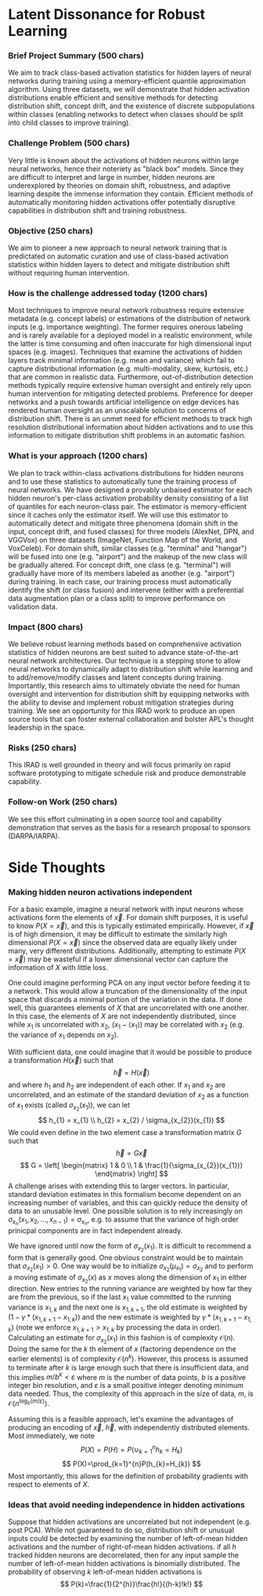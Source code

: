 
# Latent Dissonance for Robust Learning

### Brief Project Summary (500 chars)

We aim to track class-based activation statistics for hidden layers of neural networks during training using a memory-efficient quantile approximation algorithm. Using three datasets, we will demonstrate that hidden activation distributions enable efficient and sensitive methods for detecting distribution shift, concept drift, and the existence of discrete subpopulations within classes (enabling networks to detect when classes should be split into child classes to improve training).

### Challenge Problem (500 chars)

Very little is known about the activations of hidden neurons within large neural networks, hence their noteriety as "black box" models. Since they are difficult to interpret and large in number, hidden neurons are underexplored by theories on domain shift, robustness, and adaptive learning despite the immense information they contain. Efficient methods of automatically monitoring hidden activations offer potentially disruptive capabilities in distribution shift and training robustness.

### Objective (250 chars)

We aim to pioneer a new approach to neural network training that is predictated on automatic curation and use of class-based activation statistics within hidden layers to detect and mitigate distribution shift without requiring human intervention.

### How is the challenge addressed today (1200 chars)

Most techniques to improve neural network robustness require extensive metadata (e.g. concept labels) or estimations of the distribution of network inputs (e.g. importance weighting). The former requires onerous labeling and is rarely available for a deployed model in a realistic environment, while the latter is time consuming and often inaccurate for high dimensional input spaces (e.g. images). Techniques that examine the activations of hidden layers track minimal information (e.g. mean and variance) which fail to capture distributional information (e.g. multi-modality, skew, kurtosis, etc.) that are common in realistic data. Furthermore, out-of-distribution detection methods typically require extensive human oversight and entirely rely upon human intervention for mitigating detected problems. Preference for deeper networks and a push towards artificial intelligence on edge devices has rendered human oversight as an unscalable solution to concerns of distribution shift. There is an unmet need for efficient methods to track high resolution distributional information about hidden activations and to use this information to mitigate distribution shift problems in an automatic fashion.

### What is your approach (1200 chars)

We plan to track within-class activations distributions for hidden neurons and to use these statistics to automatically tune the training process of neural networks. We have designed a provably unbaised estimator for each hidden neuron's per-class activation probability density consisting of a list of quantiles for each neuron-class pair. The estimator is memory-efficient since it caches only the estimator itself. We will use this estimator to automatically detect and mitigate three phenomena (domain shift in the input, concept drift, and fused classes) for three models (AlexNet, DPN, and VGGVox) on three datasets (ImageNet, Function Map of the World, and VoxCeleb). For domain shift, similar classes (e.g. "terminal" and "hangar") will be fused into one (e.g. "airport") and the makeup of the new class will be gradually altered. For concept drift, one class (e.g. "terminal") will gradually have more of its members labeled as another (e.g. "airport") during training. In each case, our training process must automatically identify the shift (or class fusion) and intervene (either with a preferential data augmentation plan or a class split) to improve performance on validation data.

### Impact (800 chars)

We believe robust learning methods based on comprehensive activation statistics of hidden neurons are best suited to advance state-of-the-art neural network architectures. Our technique is a stepping stone to allow neural networks to dynamically adapt to distribution shift while learning and to add/remove/modify classes and latent concepts during training. Importantly, this research aims to ultimately obviate the need for human oversight and intervention for distribution shift by equipping networks with the ability to devise and implement robust mitigation strategies during training. We see an opportunity for this IRAD work to produce an open source tools that can foster external collaboration and bolster APL's thought leadership in the space.

### Risks (250 chars)

This IRAD is well grounded in theory and will focus primarily on rapid software prototyping to mitigate schedule risk and produce demonstrable capability.

### Follow-on Work (250 chars)

We see this effort culminating in a open source tool and capability demonstration that serves as the basis for a research proposal to sponsors (DARPA/IARPA).

# Side Thoughts
### Making hidden neuron activations independent

For a basic example, imagine a neural network with input neurons whose activations
form the elements of $\vec{x}$. For domain shift purposes, it is useful to know $P(X=\vec{x})$, and this is typically estimated empirically. However, if $\vec{x}$ is of high dimension, it may be difficult to estimate the similarly high dimensional $P(X=\vec{x})$ since the observed data are equally likely under many, very different distributions. Additionally, attempting to estimate $P(X=\vec{x})$ may be wasteful if a lower dimensional vector can capture the information of $X$ with little loss.

One could imagine performing PCA on any input vector before feeding it to a network. This would allow a truncation of the dimensionality of the input space that discards a minimal portion of the variation in the data. If done well, this guarantees elements of $X$ that are uncorrelated with one another. In this case, the elements of $X$ are not independently distributed, since while $x_{1}$ is uncorrelated with $x_{2}$, $\left(x_{1} - \langle x_{1} \rangle\right)$ may be correlated with $x_{2}$ (e.g. the variance of $x_{1}$ depends on $x_{2}$).

With sufficient data, one could imagine that it would be possible to produce a transformation $H(\vec{x})$ such that
$$
\vec{h} = H(\vec{x})
$$
and where $h_{1}$ and $h_{2}$ are independent of each other. If $x_{1}$ and $x_{2}$ are uncorrelated, and an estimate of the standard deviation of $x_{2}$ as a function of $x_{1}$ exists (called $\sigma_{x_{2}}(x_{1})$), we can let
$$
h_{1} = x_{1} \\
h_{2} = x_{2} / \sigma_{x_{2}}(x_{1})
$$
We could even define in the two element case a transformation matrix $G$ such that
$$
\vec{h} = G\vec{x}
$$
$$
G = \left[ \begin{matrix} 1 & 0 \\ 1 & \frac{1}{\sigma_{x_{2}}(x_{1})} \end{matrix} \right]
$$
A challenge arises with extending this to larger vectors. In particular, standard deviation estimates in this formalism become dependent on an increasing number of variables, and this can quickly reduce the density of data to an unusable level. One possible solution is to rely increasingly on $\sigma_{x_{n}}(x_{1},x_{2},...,x_{n-1})=\sigma_{x_{n}}$, e.g. to assume that the variance of high order prinicpal components are in fact independent already.

We have ignored until now the form of $\sigma_{x_{2}}(x_{1})$. It is difficult to recommend a form that is generally good. One obvious constraint would be to maintain that $\sigma_{x_{2}}(x_{1}) > 0$. One way would be to initialize $\sigma_{x_{2}}(\mu_{x_{1}})=\sigma_{x_{2}}$ and to perform a moving estimate of $\sigma_{x_{2}}(x)$ as $x$ moves along the dimension of $x_{1}$ in either direction. New entries to the running variance are weighted by how far they are from the previous, so if the last $x_{1}$ value committed to the running variance is $x_{1,k}$ and the next one is $x_{1,k+1}$, the old estimate is weighted by $(1 - \gamma * (x_{1,k+1} - x_{1,k}))$ and the new estimate is weighted by $\gamma * (x_{1,k+1} - x_{1,k})$ (note we enforce $x_{1,k+1} > x_{1,k}$ by processing the data in order). Calculating an estimate for $\sigma_{x_2}(x_1)$ in this fashion is of complexity $\mathcal{O}(n)$. Doing the same for the $k$ th element of $x$ (factoring dependence on the earlier elements) is of complexity $\mathcal{O}(n^{k})$. However, this process is assumed to terminate after $k$ is large enough such that there is insufficient data, and this implies $m / b^{k} < \varepsilon$ where $m$ is the number of data points, $b$ is a positive integer bin resolution, and $\varepsilon$ is a small positive integer denoting minimum data needed. Thus, the complexity of this approach in the size of data, $m$, is $\mathcal{O}(n^{\log_{b}(m/\varepsilon)})$.

Assuming this is a feasible approach, let's examine the advantages of producing an encoding of $\vec{x}$, $\vec{h}$, with independently distributed elements. Most immediately, we note
$$
P(X)=P(H)=P(\cup_{k=1}^{n}h_{k}=H_{k})
$$
$$
P(X)=\prod_{k=1}^{n}P(h_{k}=H_{k})
$$
Most importantly, this allows for the definition of probability gradients with respect to elements of $X$.

### Ideas that avoid needing independence in hidden activations

Suppose that hidden activations are uncorrelated but not independent (e.g. post PCA). While not guaranteed to do so, distribution shift or unusual inputs could be detected by examining the number of left-of-mean hidden activations and the number of right-of-mean hidden activations. if all $h$ tracked hidden neurons are decorrelated, then for any input sample the number of left-of-mean hidden activations is binomially distributed. The probability of observing $k$ left-of-mean hidden activations is
$$
P(k)=\frac{1}{2^{h}}\frac{h!}{(h-k)!k!}
$$
